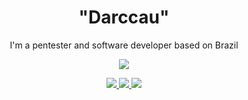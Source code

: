<h1 align="center">"Darccau"</h1>

<p align="center">I'm a pentester and software developer based on Brazil  </p>

<div align="center">
  <img src="https://c.tenor.com/4ssu5o9Myp8AAAAC/lilo-and-stitch-disney.gif">
</div>

<p align="center">
    <a href="#"><img src="https://img.shields.io/badge/Discord-7289DA?style=for-the-badge&logo=discord&logoColor=white"</a>
    <a href="https://br.linkedin.com/in/darccau"><img src="https://img.shields.io/badge/LinkedIn-0077B5?style=for-the-badge&logo=linkedin&logoColor=white"</a>
    <a href="darccau@protonmail.com"><img src="https://img.shields.io/badge/ProtonMail-8B89CC?style=for-the-badge&logo=protonmail&logoColor=white"</a>
</p>

